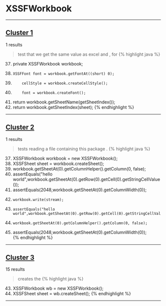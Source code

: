 # XSSFWorkbook

***

## [Cluster 1](./1)
1 results
> test that we get the same value as excel and , for 
{% highlight java %}
37. private XSSFWorkbook workbook;
47.     XSSFFont font = workbook.getFontAt((short) 0);
141.         cellStyle = workbook.createCellStyle();
146.         font = workbook.createFont();
336. return workbook.getSheetName(getSheetIndex());
342. return workbook.getSheetIndex(sheet);
{% endhighlight %}

***

## [Cluster 2](./2)
1 results
> tests reading a file containing this package . 
{% highlight java %}
37. XSSFWorkbook workbook = new XSSFWorkbook();
38. XSSFSheet sheet = workbook.createSheet();
42. workbook.getSheetAt(0).getColumnHelper().getColumn(0, false);
43. assertEquals("hello world",workbook.getSheetAt(0).getRow(0).getCell(0).getStringCellValue());
44. assertEquals(2048,workbook.getSheetAt(0).getColumnWidth(0));
52.     workbook.write(stream);        
56.     assertEquals("hello world",workbook.getSheetAt(0).getRow(0).getCell(0).getStringCellValue());
58.     workbook.getSheetAt(0).getColumnHelper().getColumn(0, false);
59. assertEquals(2048,workbook.getSheetAt(0).getColumnWidth(0));        
{% endhighlight %}

***

## [Cluster 3](./3)
15 results
> creates the 
{% highlight java %}
43. XSSFWorkbook wb = new XSSFWorkbook();
44. XSSFSheet sheet = wb.createSheet();
{% endhighlight %}

***

